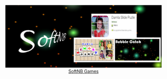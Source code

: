 <div align="center"><a href="https://softnb.netlify.com/" title="SoftNB Games">
	<img border="0" src="images/_banner_1280x640.JPG" width="500" height="200"></div>
<div align="center"><a href="https://softnb.netlify.com/" title="SoftNB">SoftNB Games</a>
</div>
